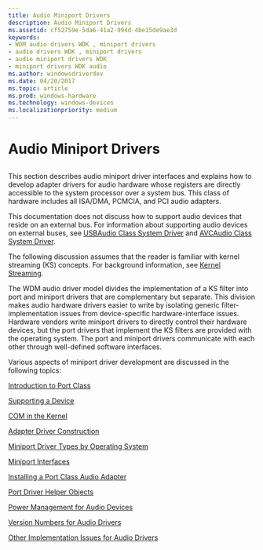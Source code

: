 ```yaml
---
title: Audio Miniport Drivers
description: Audio Miniport Drivers
ms.assetid: cf52759e-5da6-41a2-994d-4be15de9ae3d
keywords:
- WDM audio drivers WDK , miniport drivers
- audio drivers WDK , miniport drivers
- audio miniport drivers WDK
- miniport drivers WDK audio
ms.author: windowsdriverdev
ms.date: 04/20/2017
ms.topic: article
ms.prod: windows-hardware
ms.technology: windows-devices
ms.localizationpriority: medium
---
```


# Audio Miniport Drivers


## <span id="audio_miniport_drivers"></span><span id="AUDIO_MINIPORT_DRIVERS"></span>


This section describes audio miniport driver interfaces and explains how to develop adapter drivers for audio hardware whose registers are directly accessible to the system processor over a system bus. This class of hardware includes all ISA/DMA, PCMCIA, and PCI audio adapters.

This documentation does not discuss how to support audio devices that reside on an external bus. For information about supporting audio devices on external buses, see [USBAudio Class System Driver](kernel-mode-wdm-audio-components.md#usbaudio_class_system_driver) and [AVCAudio Class System Driver](kernel-mode-wdm-audio-components.md#avcaudio_class_system_driver).

The following discussion assumes that the reader is familiar with kernel streaming (KS) concepts. For background information, see [Kernel Streaming](https://msdn.microsoft.com/library/windows/hardware/ff560842).

The WDM audio driver model divides the implementation of a KS filter into port and miniport drivers that are complementary but separate. This division makes audio hardware drivers easier to write by isolating generic filter-implementation issues from device-specific hardware-interface issues. Hardware vendors write miniport drivers to directly control their hardware devices, but the port drivers that implement the KS filters are provided with the operating system. The port and miniport drivers communicate with each other through well-defined software interfaces.

Various aspects of miniport driver development are discussed in the following topics:

[Introduction to Port Class](introduction-to-port-class.md)

[Supporting a Device](supporting-a-device.md)

[COM in the Kernel](com-in-the-kernel.md)

[Adapter Driver Construction](adapter-driver-construction.md)

[Miniport Driver Types by Operating System](miniport-driver-types-by-operating-system.md)

[Miniport Interfaces](miniport-interfaces.md)

[Installing a Port Class Audio Adapter](installing-a-port-class-audio-adapter.md)

[Port Driver Helper Objects](port-driver-helper-objects.md)

[Power Management for Audio Devices](power-management-for-audio-devices.md)

[Version Numbers for Audio Drivers](version-numbers-for-audio-drivers.md)

[Other Implementation Issues for Audio Drivers](other-implementation-issues-for-audio-drivers.md)

 

 




